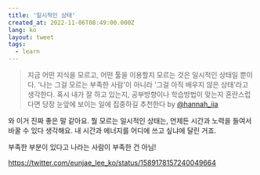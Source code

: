 ```yaml
---
title: '일시적인 상태'
created_at: 2022-11-06T08:49:00.000Z
lang: ko
layout: tweet
tags:
  - learn
---
```


> 지금 어떤 지식을 모르고, 어떤 툴을 이용할지 모르는 것은 일시적인 상태일 뿐이다. '나는 그걸 모르는 부족한 사람'이 아니라 '그걸 아직 배우지 않은 상태'라고 생각한다.
> 혹시 내가 잘 하고 있는지, 공부방향이나 학습방법이 맞는지 혼란스럽다면 당장 눈앞에 보이는 일에 집중하길 추천한다
> by [@hannah_iia](https://twitter.com/hannah_iia/status/1587875928293588993)

와 이거 진짜 좋은 말 같아요. 뭘 모르는 일시적인 상태는, 언제든 시간과 노력을 들여서 바꿀 수 있다 생각해요. 내 시간과 에너지를 어디에 쓰고 싶냐에 달린 거죠.

부족한 부분이 있다고 나라는 사람이 부족한 건 아님!

https://twitter.com/eunjae_lee_ko/status/1589178157240049664
